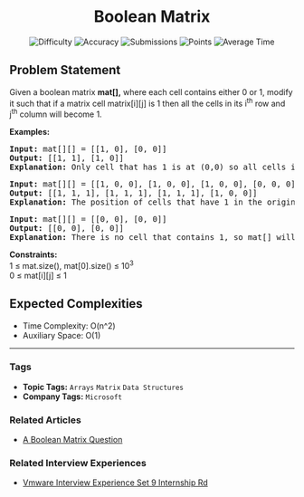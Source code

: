 <h1 align="center">Boolean Matrix</h1>

<p align="center">
  <img alt="Difficulty" title="Difficulty" src="https://custom-icon-badges.demolab.com/badge/Difficulty: Medium-1F222E?style=for-the-badge&logoColor=white&logo=fire"/>
  <img alt="Accuracy" title="Accuracy" src="https://custom-icon-badges.demolab.com/badge/Accuracy: 40.05%25-1F222E?style=for-the-badge&logoColor=white&logo=target"/>
  <img alt="Submissions" title="Submissions" src="https://custom-icon-badges.demolab.com/badge/Submissions: 125K+-1F222E?style=for-the-badge&logoColor=white&logo=repo"/>
  <img alt="Points" title="Points" src="https://custom-icon-badges.demolab.com/badge/Points: 4-1F222E?style=for-the-badge&logoColor=white&logo=award"/>
  <img alt="Average Time" title="Average Time" src="https://custom-icon-badges.demolab.com/badge/Average%20Time: N/A-1F222E?style=for-the-badge&logoColor=white&logo=clock"/>
</p>

## Problem Statement

Given a boolean matrix <b>mat[],</b> where each cell contains either 0 or 1, modify it such that if a matrix cell matrix[i][j] is 1 then all the cells in its i<sup>th</sup> row and j<sup>th</sup> column will become 1.

<b>Examples:</b>

<pre><b>Input: </b>mat[][] = [[1, 0], [0, 0]]
<b>Output: </b>[[1, 1], [1, 0]] 
<b>Explanation: </b>Only cell that has 1 is at (0,0) so all cells in row 0 are modified to 1 and all cells in column 0 are modified to 1.</pre>

<pre><b>Input:</b> mat[][] = [[1, 0, 0], [1, 0, 0], [1, 0, 0], [0, 0, 0]]
<b>Output: </b>[[1, 1, 1], [1, 1, 1], [1, 1, 1], [1, 0, 0]]
<b>Explanation: </b>The position of cells that have 1 in the original matrix are (0, 0), (1, 0) and (2, 0). Therefore, all cells in row 0, 1, 2 are and column 0 are modified to 1. </pre>

<pre><b>Input: </b>mat[][] = [[0, 0], [0, 0]]
<b>Output: </b>[[0, 0], [0, 0]] 
<b>Explanation: </b>There is no cell that contains 1, so mat[] will remain the same.</pre>

<b>Constraints:</b><br>1 ≤ mat.size(), mat[0].size() ≤ 10<sup>3</sup><br>0 ≤ mat[i][j] ≤ 1

## Expected Complexities
- Time Complexity: O(n^2)
- Auxiliary Space: O(1)

<hr>

### Tags
- **Topic Tags:** `Arrays` `Matrix` `Data Structures`
- **Company Tags:** `Microsoft`

### Related Articles
- [A Boolean Matrix Question](https://www.geeksforgeeks.org/a-boolean-matrix-question/)

### Related Interview Experiences
- [Vmware Interview Experience Set 9 Internship Rd](https://www.geeksforgeeks.org/vmware-interview-experience-set-9-internship-rd/)
